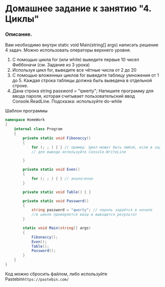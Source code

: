 # Домашнее задание к занятию "4. Циклы"

### Описание.

Вам необходимо внутри static void Main(string[] args) написать решение 4 задач. Можно использовать операторы верхнего уровня. 

1. С помощью цикла for (или while) выведите первые 10 чисел Фиббоначи (см. Задание из 3 урока)
2. Используя цикл for, выведите все чётные числа от 2 до 20
3. С помощью вложенных циклов for выведите таблицу умножения от 1 до 5. Каждая строка таблицы должна быть выведена в отдельной строке.
4. Дана строка string password = "qwerty"; Напишите программу для ввода пароля, которая считывает пользовательский ввод Console.ReadLine. Подсказка: используйте do-while

Шаблон программы
```csharp
namespace HomeWork
{
    internal class Program
    {
        private static void Fibonaccy() 
        {
            for (; ; ) { } // пример. Цикл может быть любой, если в задаче не указано, какой использовать
            // для вывода используйте Console.WriteLine

        }

        private static void Even() 
        {
            for (; ; ) { } // аналогично
        }

        private static void Table() { }

        private static void Password() 
        {
            string password = "qwerty"; // пароль задаётся в начале
            //в цикле проверяется ввод и выводится результат
        }

        static void Main(string[] args)
        {
            Fibonaccy();
            Even();
            Table();
            Password();
        }
    }
}
```

Код можно сбросить файлом, либо используйте Pastebin`https://pastebin.com/`
